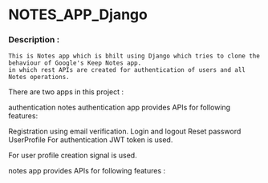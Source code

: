 # NOTES_APP_Django
### Description :

	This is Notes app which is bhilt using Django which tries to clone the behaviour of Google's Keep Notes app.
	in which rest APIs are created for authentication of users and all Notes operations.

There are two apps in this project :

authentication
notes
authentication app provides APIs for following features:

Registration using email verification.
Login and logout
Reset password
UserProfile
For authentication JWT token is used.

For user profile creation signal is used.

notes app provides APIs for following features :



